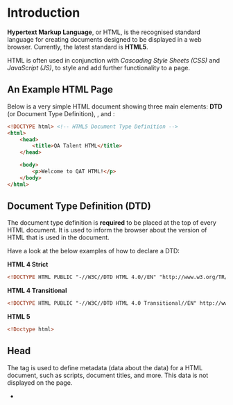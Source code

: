 # Introduction

**Hypertext Markup Language**, or HTML, is the recognised standard language for creating documents designed to be displayed in a web browser. 
Currently, the latest standard is **HTML5**. 

HTML is often used in conjunction with *Cascading Style Sheets (CSS)* and *JavaScript (JS)*, to style and add further functionality to a page.

## An Example HTML Page

Below is a very simple HTML document showing three main elements: **DTD** (or Document Type Definition), **<head>**, and **<body>**:
```html
<!DOCTYPE html> <!-- HTML5 Document Type Definition -->
<html>
    <head>
        <title>QA Talent HTML</title>
    </head>

    <body>
        <p>Welcome to QAT HTML!</p>
    </body>
</html>
```

## Document Type Definition (DTD)

The document type definition is **required** to be placed at the top of every HTML document. 
It is used to inform the browser about the version of HTML that is used in the document.

Have a look at the below examples of how to declare a DTD:

**HTML 4 Strict**
```html
<!DOCTYPE HTML PUBLIC "-//W3C//DTD HTML 4.0//EN" "http://www.w3.org/TR/html4/strict.dtd">
```

**HTML 4 Transitional**
```html
<!DOCTYPE HTML PUBLIC "-//W3C//DTD HTML 4.0 Transitional//EN" http://www.w3.org/TR/REC-html4/loose.dtd">
```

**HTML 5**
```html
<!Doctype html>
```

## Head

The **<head>** tag is used to define metadata (data about the data) for a HTML document, such as scripts, document titles, and more. 
This data is not displayed on the page.

* **<title>** - Defines title of document for browser tab, favourites and search engine results
* **<style>** - Defines style information about this document
* **<link>** - Defines where external style sheets should be linked from
* **<meta>** - Specifies the page’s character set, description, keywords, author, viewport, etc.
* **<script>** - Defines client-side JavaScript (although more commonly included as last element of (**<body>**)
* **<base>** - Specifies base URL and target for all relative URLs in a page
